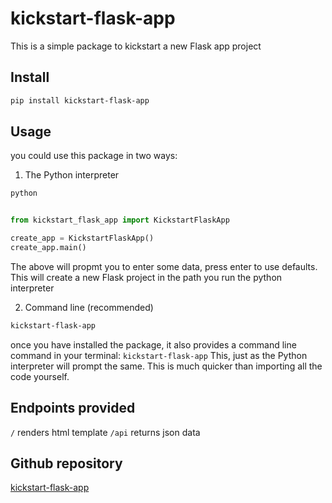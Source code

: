 # kickstart-flask-app

This is a simple package to kickstart a new Flask app project

## Install

```bash
pip install kickstart-flask-app
```

## Usage

you could use this package in two ways:

1. The Python interpreter

```bash
python
```

```python

from kickstart_flask_app import KickstartFlaskApp

create_app = KickstartFlaskApp()
create_app.main()

```
The above will propmt you to enter some data, press enter to use defaults. 
This will create a new Flask project in the path you run the python interpreter

2. Command line (recommended)

```bash
kickstart-flask-app
```
once you have installed the package, it also provides a command line command in your terminal: `kickstart-flask-app`
This, just as the Python interpreter will prompt the same. This is much quicker than importing all 
the code yourself.

## Endpoints provided

`/` renders html template
`/api` returns json data

## Github repository
[kickstart-flask-app](https://github.com/MurphyAdam/kickstart-flask-app)
